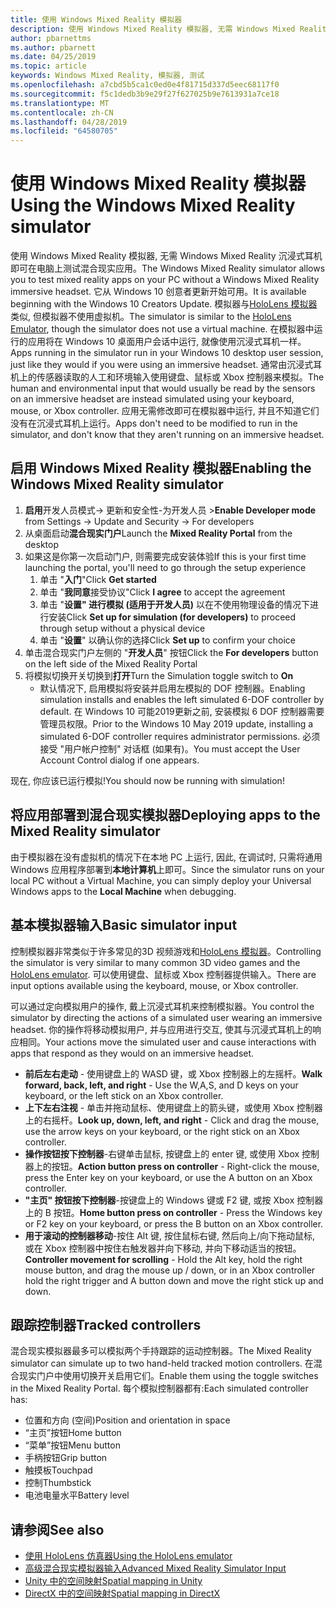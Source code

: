 ```yaml
---
title: 使用 Windows Mixed Reality 模拟器
description: 使用 Windows Mixed Reality 模拟器, 无需 Windows Mixed Reality 沉浸式耳机即可在电脑上测试混合现实应用。
author: pbarnettms
ms.author: pbarnett
ms.date: 04/25/2019
ms.topic: article
keywords: Windows Mixed Reality, 模拟器, 测试
ms.openlocfilehash: a7cbd5b5ca1c0ed0e4f81715d337d5eec68117f0
ms.sourcegitcommit: f5c1dedb3b9e29f27f627025b9e7613931a7ce18
ms.translationtype: MT
ms.contentlocale: zh-CN
ms.lasthandoff: 04/28/2019
ms.locfileid: "64580705"
---
```

# <a name="using-the-windows-mixed-reality-simulator"></a><span data-ttu-id="95366-104">使用 Windows Mixed Reality 模拟器</span><span class="sxs-lookup"><span data-stu-id="95366-104">Using the Windows Mixed Reality simulator</span></span>

<span data-ttu-id="95366-105">使用 Windows Mixed Reality 模拟器, 无需 Windows Mixed Reality 沉浸式耳机即可在电脑上测试混合现实应用。</span><span class="sxs-lookup"><span data-stu-id="95366-105">The Windows Mixed Reality simulator allows you to test mixed reality apps on your PC without a Windows Mixed Reality immersive headset.</span></span> <span data-ttu-id="95366-106">它从 Windows 10 创意者更新开始可用。</span><span class="sxs-lookup"><span data-stu-id="95366-106">It is available beginning with the Windows 10 Creators Update.</span></span> <span data-ttu-id="95366-107">模拟器与[HoloLens 模拟器](using-the-hololens-emulator.md)类似, 但模拟器不使用虚拟机。</span><span class="sxs-lookup"><span data-stu-id="95366-107">The simulator is similar to the [HoloLens Emulator](using-the-hololens-emulator.md), though the simulator does not use a virtual machine.</span></span> <span data-ttu-id="95366-108">在模拟器中运行的应用将在 Windows 10 桌面用户会话中运行, 就像使用沉浸式耳机一样。</span><span class="sxs-lookup"><span data-stu-id="95366-108">Apps running in the simulator run in your Windows 10 desktop user session, just like they would if you were using an immersive headset.</span></span> <span data-ttu-id="95366-109">通常由沉浸式耳机上的传感器读取的人工和环境输入使用键盘、鼠标或 Xbox 控制器来模拟。</span><span class="sxs-lookup"><span data-stu-id="95366-109">The human and environmental input that would usually be read by the sensors on an immersive headset are instead simulated using your keyboard, mouse, or Xbox controller.</span></span> <span data-ttu-id="95366-110">应用无需修改即可在模拟器中运行, 并且不知道它们没有在沉浸式耳机上运行。</span><span class="sxs-lookup"><span data-stu-id="95366-110">Apps don't need to be modified to run in the simulator, and don't know that they aren't running on an immersive headset.</span></span>

## <a name="enabling-the-windows-mixed-reality-simulator"></a><span data-ttu-id="95366-111">启用 Windows Mixed Reality 模拟器</span><span class="sxs-lookup"><span data-stu-id="95366-111">Enabling the Windows Mixed Reality simulator</span></span>

1. <span data-ttu-id="95366-112">**启用**开发人员模式-> 更新和安全性-为开发人员 ></span><span class="sxs-lookup"><span data-stu-id="95366-112">**Enable Developer mode** from Settings -> Update and Security -> For developers</span></span>
2. <span data-ttu-id="95366-113">从桌面启动**混合现实门户**</span><span class="sxs-lookup"><span data-stu-id="95366-113">Launch the **Mixed Reality Portal** from the desktop</span></span>
3. <span data-ttu-id="95366-114">如果这是你第一次启动门户, 则需要完成安装体验</span><span class="sxs-lookup"><span data-stu-id="95366-114">If this is your first time launching the portal, you'll need to go through the setup experience</span></span>
   1. <span data-ttu-id="95366-115">单击 "**入门**"</span><span class="sxs-lookup"><span data-stu-id="95366-115">Click **Get started**</span></span>
   2. <span data-ttu-id="95366-116">单击 "**我同意**接受协议"</span><span class="sxs-lookup"><span data-stu-id="95366-116">Click **I agree** to accept the agreement</span></span>
   3. <span data-ttu-id="95366-117">单击 "**设置" 进行模拟 (适用于开发人员)** 以在不使用物理设备的情况下进行安装</span><span class="sxs-lookup"><span data-stu-id="95366-117">Click **Set up for simulation (for developers)** to proceed through setup without a physical device</span></span>
   4. <span data-ttu-id="95366-118">单击 "**设置**" 以确认你的选择</span><span class="sxs-lookup"><span data-stu-id="95366-118">Click **Set up** to confirm your choice</span></span>
4. <span data-ttu-id="95366-119">单击混合现实门户左侧的 "**开发人员**" 按钮</span><span class="sxs-lookup"><span data-stu-id="95366-119">Click the **For developers** button on the left side of the Mixed Reality Portal</span></span>
5. <span data-ttu-id="95366-120">将模拟切换开关切换到**打开**</span><span class="sxs-lookup"><span data-stu-id="95366-120">Turn the Simulation toggle switch to **On**</span></span>
   * <span data-ttu-id="95366-121">默认情况下, 启用模拟将安装并启用左模拟的 DOF 控制器。</span><span class="sxs-lookup"><span data-stu-id="95366-121">Enabling simulation installs and enables the left simulated 6-DOF controller by default.</span></span>  <span data-ttu-id="95366-122">在 Windows 10 可能2019更新之前, 安装模拟 6 DOF 控制器需要管理员权限。</span><span class="sxs-lookup"><span data-stu-id="95366-122">Prior to the Windows 10 May 2019 update, installing a simulated 6-DOF controller requires administrator permissions.</span></span>  <span data-ttu-id="95366-123">必须接受 "用户帐户控制" 对话框 (如果有)。</span><span class="sxs-lookup"><span data-stu-id="95366-123">You must accept the User Account Control dialog if one appears.</span></span>

<span data-ttu-id="95366-124">现在, 你应该已运行模拟!</span><span class="sxs-lookup"><span data-stu-id="95366-124">You should now be running with simulation!</span></span>

## <a name="deploying-apps-to-the-mixed-reality-simulator"></a><span data-ttu-id="95366-125">将应用部署到混合现实模拟器</span><span class="sxs-lookup"><span data-stu-id="95366-125">Deploying apps to the Mixed Reality simulator</span></span>

<span data-ttu-id="95366-126">由于模拟器在没有虚拟机的情况下在本地 PC 上运行, 因此, 在调试时, 只需将通用 Windows 应用程序部署到**本地计算机**上即可。</span><span class="sxs-lookup"><span data-stu-id="95366-126">Since the simulator runs on your local PC without a Virtual Machine, you can simply deploy your Universal Windows apps to the **Local Machine** when debugging.</span></span>

## <a name="basic-simulator-input"></a><span data-ttu-id="95366-127">基本模拟器输入</span><span class="sxs-lookup"><span data-stu-id="95366-127">Basic simulator input</span></span>

<span data-ttu-id="95366-128">控制模拟器非常类似于许多常见的3D 视频游戏和[HoloLens 模拟器](using-the-hololens-emulator.md)。</span><span class="sxs-lookup"><span data-stu-id="95366-128">Controlling the simulator is very similar to many common 3D video games and the [HoloLens emulator](using-the-hololens-emulator.md).</span></span> <span data-ttu-id="95366-129">可以使用键盘、鼠标或 Xbox 控制器提供输入。</span><span class="sxs-lookup"><span data-stu-id="95366-129">There are input options available using the keyboard, mouse, or Xbox controller.</span></span>

<span data-ttu-id="95366-130">可以通过定向模拟用户的操作, 戴上沉浸式耳机来控制模拟器。</span><span class="sxs-lookup"><span data-stu-id="95366-130">You control the simulator by directing the actions of a simulated user wearing an immersive headset.</span></span> <span data-ttu-id="95366-131">你的操作将移动模拟用户, 并与应用进行交互, 使其与沉浸式耳机上的响应相同。</span><span class="sxs-lookup"><span data-stu-id="95366-131">Your actions move the simulated user and cause interactions with apps that respond as they would on an immersive headset.</span></span>
* <span data-ttu-id="95366-132">**前后左右走动** - 使用键盘上的 WASD 键，或 Xbox 控制器上的左摇杆。</span><span class="sxs-lookup"><span data-stu-id="95366-132">**Walk forward, back, left, and right** - Use the W,A,S, and D keys on your keyboard, or the left stick on an Xbox controller.</span></span>
* <span data-ttu-id="95366-133">**上下左右注视** - 单击并拖动鼠标、使用键盘上的箭头键，或使用 Xbox 控制器上的右摇杆。</span><span class="sxs-lookup"><span data-stu-id="95366-133">**Look up, down, left, and right** - Click and drag the mouse, use the arrow keys on your keyboard, or the right stick on an Xbox controller.</span></span>
* <span data-ttu-id="95366-134">**操作按钮按下控制器**-右键单击鼠标, 按键盘上的 enter 键, 或使用 Xbox 控制器上的按钮。</span><span class="sxs-lookup"><span data-stu-id="95366-134">**Action button press on controller** - Right-click the mouse, press the Enter key on your keyboard, or use the A button on an Xbox controller.</span></span>
* <span data-ttu-id="95366-135">**"主页" 按钮按下控制器**-按键盘上的 Windows 键或 F2 键, 或按 Xbox 控制器上的 B 按钮。</span><span class="sxs-lookup"><span data-stu-id="95366-135">**Home button press on controller** - Press the Windows key or F2 key on your keyboard, or press the B button on an Xbox controller.</span></span>
* <span data-ttu-id="95366-136">**用于滚动的控制器移动**-按住 Alt 键, 按住鼠标右键, 然后向上/向下拖动鼠标, 或在 Xbox 控制器中按住右触发器并向下移动, 并向下移动适当的按钮。</span><span class="sxs-lookup"><span data-stu-id="95366-136">**Controller movement for scrolling** - Hold the Alt key, hold the right mouse button, and drag the mouse up / down, or in an Xbox controller hold the right trigger and A button down and move the right stick up and down.</span></span>

## <a name="tracked-controllers"></a><span data-ttu-id="95366-137">跟踪控制器</span><span class="sxs-lookup"><span data-stu-id="95366-137">Tracked controllers</span></span>

<span data-ttu-id="95366-138">混合现实模拟器最多可以模拟两个手持跟踪的运动控制器。</span><span class="sxs-lookup"><span data-stu-id="95366-138">The Mixed Reality simulator can simulate up to two hand-held tracked motion controllers.</span></span> <span data-ttu-id="95366-139">在混合现实门户中使用切换开关启用它们。</span><span class="sxs-lookup"><span data-stu-id="95366-139">Enable them using the toggle switches in the Mixed Reality Portal.</span></span> <span data-ttu-id="95366-140">每个模拟控制器都有:</span><span class="sxs-lookup"><span data-stu-id="95366-140">Each simulated controller has:</span></span>
* <span data-ttu-id="95366-141">位置和方向 (空间)</span><span class="sxs-lookup"><span data-stu-id="95366-141">Position and orientation in space</span></span>
* <span data-ttu-id="95366-142">“主页”按钮</span><span class="sxs-lookup"><span data-stu-id="95366-142">Home button</span></span>
* <span data-ttu-id="95366-143">“菜单”按钮</span><span class="sxs-lookup"><span data-stu-id="95366-143">Menu button</span></span>
* <span data-ttu-id="95366-144">手柄按钮</span><span class="sxs-lookup"><span data-stu-id="95366-144">Grip button</span></span>
* <span data-ttu-id="95366-145">触摸板</span><span class="sxs-lookup"><span data-stu-id="95366-145">Touchpad</span></span>
* <span data-ttu-id="95366-146">控制</span><span class="sxs-lookup"><span data-stu-id="95366-146">Thumbstick</span></span>
* <span data-ttu-id="95366-147">电池电量水平</span><span class="sxs-lookup"><span data-stu-id="95366-147">Battery level</span></span>

## <a name="see-also"></a><span data-ttu-id="95366-148">请参阅</span><span class="sxs-lookup"><span data-stu-id="95366-148">See also</span></span>
* [<span data-ttu-id="95366-149">使用 HoloLens 仿真器</span><span class="sxs-lookup"><span data-stu-id="95366-149">Using the HoloLens emulator</span></span>](using-the-hololens-emulator.md)
* [<span data-ttu-id="95366-150">高级混合现实模拟器输入</span><span class="sxs-lookup"><span data-stu-id="95366-150">Advanced Mixed Reality Simulator Input</span></span>](advanced-hololens-emulator-and-mixed-reality-simulator-input.md)
* [<span data-ttu-id="95366-151">Unity 中的空间映射</span><span class="sxs-lookup"><span data-stu-id="95366-151">Spatial mapping in Unity</span></span>](spatial-mapping-in-unity.md)
* [<span data-ttu-id="95366-152">DirectX 中的空间映射</span><span class="sxs-lookup"><span data-stu-id="95366-152">Spatial mapping in DirectX</span></span>](spatial-mapping-in-directx.md)
